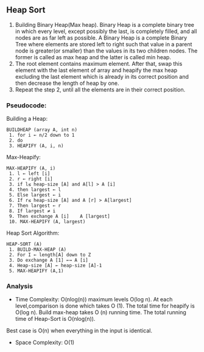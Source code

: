 ## Heap Sort

1. Building Binary Heap(Max heap). Binary Heap is a complete binary tree in which every level, except possibly the last, is completely filled, and all nodes are as far left as possible. A Binary Heap is a complete Binary Tree where elements are stored left to right such that value in a parent node is greater(or smaller) than the values in its two children nodes. The former is called as max heap and the latter is called min heap. 
2. The root element contains maximum element. After that, swap this element with the last element of array and heapify the max heap excluding the last element which is already in its correct position and then decrease the length of heap by one.
3. Repeat the step 2, until all the elements are in their correct position.

### Pseudocode:

Building a Heap:
```
BUILDHEAP (array A, int n)
 1. for i ← n/2 down to 1
 2. do
 3. HEAPIFY (A, i, n)
```
Max-Heapify: 
```
MAX-HEAPIFY (A, i)
 1. l ← left [i]
 2. r ← right [i]
 3. if l≤ heap-size [A] and A[l] > A [i]
 4. then largest ← l
 5. Else largest ← i
 6. If r≤ heap-size [A] and A [r] > A[largest]
 7. Then largest ← r
 8. If largest ≠ i
 9. Then exchange A [i]    A [largest]
 10. MAX-HEAPIFY (A, largest)
```

Heap Sort Algorithm:
```
HEAP-SORT (A)
 1. BUILD-MAX-HEAP (A)
 2. For I ← length[A] down to Z
 3. Do exchange A [1] ←→ A [i]
 4. Heap-size [A] ← heap-size [A]-1
 5. MAX-HEAPIFY (A,1)
```

### Analysis
- Time Complexity: O(nlog(n))
maximum levels O(log n). At each level,comparison is done which  takes O (1). The total time for heapify is O(log n). Build max-heap takes O (n) running time. 
The total running time of Heap-Sort is O(nlog(n)).

Best case is O(n) when everything in the input is identical.

- Space Complexity: O(1)
